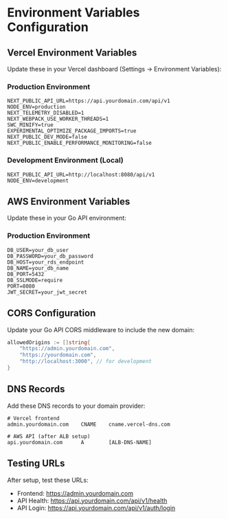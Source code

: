 # Environment Variables Configuration

## Vercel Environment Variables
Update these in your Vercel dashboard (Settings → Environment Variables):

### Production Environment
```
NEXT_PUBLIC_API_URL=https://api.yourdomain.com/api/v1
NODE_ENV=production
NEXT_TELEMETRY_DISABLED=1
NEXT_WEBPACK_USE_WORKER_THREADS=1
SWC_MINIFY=true
EXPERIMENTAL_OPTIMIZE_PACKAGE_IMPORTS=true
NEXT_PUBLIC_DEV_MODE=false
NEXT_PUBLIC_ENABLE_PERFORMANCE_MONITORING=false
```

### Development Environment (Local)
```
NEXT_PUBLIC_API_URL=http://localhost:8080/api/v1
NODE_ENV=development
```

## AWS Environment Variables
Update these in your Go API environment:

### Production Environment
```
DB_USER=your_db_user
DB_PASSWORD=your_db_password
DB_HOST=your_rds_endpoint
DB_NAME=your_db_name
DB_PORT=5432
DB_SSLMODE=require
PORT=8080
JWT_SECRET=your_jwt_secret
```

## CORS Configuration
Update your Go API CORS middleware to include the new domain:

```go
allowedOrigins := []string{
    "https://admin.yourdomain.com",
    "https://yourdomain.com",
    "http://localhost:3000", // for development
}
```

## DNS Records
Add these DNS records to your domain provider:

```
# Vercel frontend
admin.yourdomain.com    CNAME    cname.vercel-dns.com

# AWS API (after ALB setup)
api.yourdomain.com      A        [ALB-DNS-NAME]
```

## Testing URLs
After setup, test these URLs:

- Frontend: https://admin.yourdomain.com
- API Health: https://api.yourdomain.com/api/v1/health
- API Login: https://api.yourdomain.com/api/v1/auth/login
